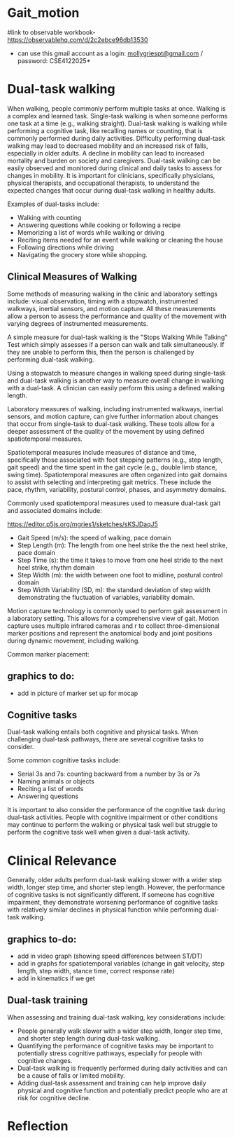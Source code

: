 # Gait_motion

#link to observable workbook- https://observablehq.com/d/2c2ebce96db13530
- can use this gmail account as a login: mollygriespt@gmail.com / password: CSE4122025*

# Dual-task walking
When walking, people commonly perform multiple tasks at once. Walking is a complex and learned task. Single-task walking is when someone performs one task at a time (e.g., walking straight). Dual-task walking is walking while performing a cognitive task, like recalling names or counting, that is commonly performed during daily activities. Difficulty performing dual-task walking may lead to decreased mobility and an increased risk of falls, especially in older adults. A decline in mobility can lead to increased mortality and burden on society and caregivers. Dual-task walking can be easily observed and monitored during clinical and daily tasks to assess for changes in mobility. It is important for clinicians, specifically physicians, physical therapists, and occupational therapists, to understand the expected changes that occur during dual-task walking in healthy adults.

Examples of dual-tasks include:
- Walking with counting
- Answering questions while cooking or following a recipe
- Memorizing a list of words while walking or driving
- Reciting items needed for an event while walking or cleaning the house
- Following directions while driving
- Navigating the grocery store while shopping. 


## Clinical Measures of Walking
Some methods of measuring walking in the clinic and laboratory settings include: visual observation, timing with a stopwatch, instrumented walkways, inertial sensors, and motion capture. All these measurements allow a person to assess the performance and quality of the movement with varying degrees of instrumented measurements. 

A simple measure for dual-task walking is the "Stops Walking While Talking" Test which simply assesses if a person can walk and talk simultaneously. If they are unable to perform this, then the person is challenged by performing dual-task walking. 

Using a stopwatch to measure changes in walking speed during single-task and dual-task walking is another way to measure overall change in walking with a dual-task. A clinician can easily perform this using a defined walking length. 

Laboratory measures of walking, including instrumented walkways, inertial sensors, and motion capture, can give further information about changes that occur from single-task to dual-task walking. These tools allow for a deeper assessment of the quality of the movement by using defined spatiotemporal measures. 

Spatiotemporal measures include measures of distance and time, specifically those associated with foot stepping patterns (e.g., step length, gait speed) and the time spent in the gait cycle (e.g., double limb stance, swing time). Spatiotemporal measures are often organized into gait domains to assist with selecting and interpreting gait metrics. These include the pace, rhythm, variability, postural control, phases, and asymmetry domains. 

Commonly used spatiotemporal measures used to measure dual-task gait and associated domains include: 

https://editor.p5js.org/mgries1/sketches/sKSJDaqJ5

- Gait Speed (m/s): the speed of walking, pace domain
- Step Length (m): The length from one heel strike the the next heel strike, pace domain
- Step Time (s): the time it takes to move from one heel stride to the next heel strike, rhythm domain
- Step Width (m): the width between one foot to midline, postural control domain
- Step Width Variability (SD, m): the standard deviation of step width demonstrating the fluctuation of variables, variability domain.

Motion capture technology is commonly used to perform gait assessment in a laboratory setting. This allows for a comprehensive view of gait. Motion capture uses multiple infrared cameras and r to collect three-dimensional marker positions and represent the anatomical body and joint positions during dynamic movement, including walking. 

Common marker placement:

## graphics to do:

- add in picture of marker set up for mocap


## Cognitive tasks 

Dual-task walking entails both cognitive and physical tasks. When challenging dual-task pathways, there are several cognitive tasks to consider. 

Some common cognitive tasks include:
- Serial 3s and 7s: counting backward from a number by 3s or 7s
- Naming animals or objects
- Reciting a list of words
- Answering questions

It is important to also consider the performance of the cognitive task during dual-task activities. People with cognitive impairment or other conditions may continue to perform the walking or physical task well but struggle to perform the cognitive task well when given a dual-task activity. 

# Clinical Relevance

Generally, older adults perform dual-task walking slower with a wider step width, longer step time, and shorter step length. However, the performance of cognitive tasks is not significantly different. If someone has cognitive impairment, they demonstrate worsening performance of cognitive tasks with relatively similar declines in physical function while performing dual-task walking. 

## graphics to-do:
- add in video graph (showing speed differences between ST/DT)
- add in graphs for spatiotemporal variables (change in gait velocity, step length, step width, stance time, correct response rate)
- add in kinematics if we get

## Dual-task training

When assessing and training dual-task walking, key considerations include:
- People generally walk slower with a wider step width, longer step time, and shorter step length during dual-task walking.
- Quantifying the performance of cognitive tasks may be important to potentially stress cognitive pathways, especially for people with cognitive changes.
- Dual-task walking is frequently performed during daily activities and can be a cause of falls or limited mobility.
- Adding dual-task assessment and training can help improve daily physical and cognitive function and potentially predict people who are at risk for cognitive decline.


# Reflection



 
